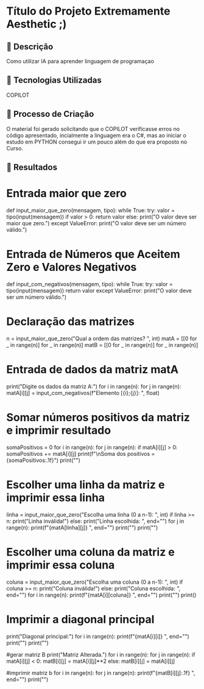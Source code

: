 # Título do Projeto Extremamente Aesthetic ;)

## 📒 Descrição
Como utilizar IA para aprender linguagem de programaçao

## 🤖 Tecnologias Utilizadas
COPILOT

## 🧐 Processo de Criação
O material foi gerado solicitando que o COPILOT verificasse erros no código apresentado, incialmente a linguagem era o C#, mas ao iniciar o estudo em PYTHON consegui ir um pouco além do que era proposto no Curso.

## 🚀 Resultados
# Entrada maior que zero
def input_maior_que_zero(mensagem, tipo):
    while True:
        try:
            valor = tipo(input(mensagem))
            if valor > 0:
                return valor
            else:
                print("O valor deve ser maior que zero.")
        except ValueError:
            print("O valor deve ser um número válido.")

# Entrada de Números que Aceitem Zero e Valores Negativos
def input_com_negativos(mensagem, tipo):
    while True:
        try:
            valor = tipo(input(mensagem))
            return valor
        except ValueError:
            print("O valor deve ser um número válido.")

# Declaração das matrizes
n = input_maior_que_zero("Qual a ordem das matrizes? ", int)
matA = [[0 for _ in range(n)] for _ in range(n)]
matB = [[0 for _ in range(n)] for _ in range(n)]

# Entrada de dados da matriz matA
print("Digite os dados da matriz A:")
for i in range(n):
    for j in range(n):
        matA[i][j] = input_com_negativos(f"Elemento [{i};{j}]: ", float)

# Somar números positivos da matriz e imprimir resultado
somaPositivos = 0
for i in range(n):
    for j in range(n):
        if matA[i][j] > 0:
            somaPositivos += matA[i][j]
print(f"\nSoma dos positivos = {somaPositivos:.1f}")
print("")

# Escolher uma linha da matriz e imprimir essa linha
linha = input_maior_que_zero("Escolha uma linha (0 a n-1): ", int)
if linha >= n:
    print("Linha inválida!")
else:
    print("Linha escolhida: ", end="")
    for j in range(n):
        print(f"{matA[linha][j]} ", end="")
    print("")
print("")

# Escolher uma coluna da matriz e imprimir essa coluna
coluna = input_maior_que_zero("Escolha uma coluna (0 a n-1): ", int)
if coluna >= n:
    print("Coluna inválida!")
else:
    print("Coluna escolhida: ", end="")
    for i in range(n):
        print(f"{matA[i][coluna]} ", end="")
    print("")
print()

# Imprimir a diagonal principal
print("Diagonal principal:")
for i in range(n):
    print(f"{matA[i][i]} ", end="")
print("")
print("")

#gerar matriz B
print("Matriz Alterada.")
for i in range(n):
    for j in range(n):
        if matA[i][j] < 0:
            matB[i][j] = matA[i][j]**2
        else:
            matB[i][j] = matA[i][j]

#imprimir matriz b
for i in range(n):
    for j in range(n):
        print(f"{matB[i][j]:.1f} ", end="")
    print("")

